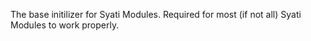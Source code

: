 The base initilizer for Syati Modules. Required for most (if not all) Syati Modules to work properly.
